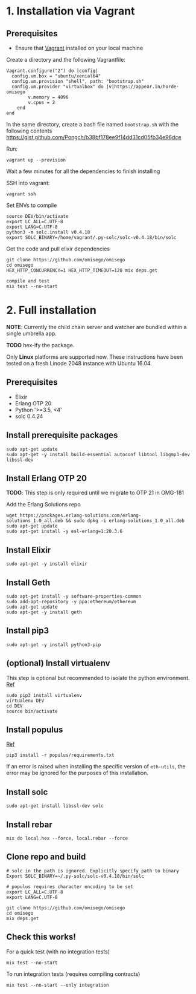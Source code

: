 # 1. Installation via Vagrant
## Prerequisites
* Ensure that [Vagrant](https://www.vagrantup.com/) installed on your local machine

Create a directory and the following Vagrantfile:
```
Vagrant.configure("2") do |config|
  config.vm.box = "ubuntu/xenial64"
  config.vm.provision "shell", path: "bootstrap.sh"
  config.vm.provider "virtualbox" do |v|https://appear.in/horde-omisego
        v.memory = 4096
        v.cpus = 2
    end
end
```

In the same directory, create a bash file named `bootstrap.sh` with the following contents
https://gist.github.com/Pongch/b38bf178ee9f14dd31cd05fb34e96dce

Run:
```
vagrant up --provision
```

Wait a few minutes for all the dependencies to finish installing

SSH into vagrant:
```
vagrant ssh
```

Set ENVs to compile
```
source DEV/bin/activate
export LC_ALL=C.UTF-8
export LANG=C.UTF-8
python3 -m solc.install v0.4.18
export SOLC_BINARY=/home/vagrant/.py-solc/solc-v0.4.18/bin/solc
```

Get the code and pull elixir dependencies
```
git clone https://github.com/omisego/omisego
cd omisego
HEX_HTTP_CONCURRENCY=1 HEX_HTTP_TIMEOUT=120 mix deps.get

compile and test
mix test --no-start
```

# 2. Full installation

**NOTE**: Currently the child chain server and watcher are bundled within a single umbrella app.

**TODO** hex-ify the package.

Only **Linux** platforms are supported now. These instructions have been tested on a fresh Linode 2048 instance with Ubuntu 16.04.

## Prerequisites
* Elixir
* Erlang OTP 20
* Python '>=3.5, <4'
* solc 0.4.24

## Install prerequisite packages
```
sudo apt-get update
sudo apt-get -y install build-essential autoconf libtool libgmp3-dev libssl-dev
```

## Install Erlang OTP 20
**TODO**: This step is only required until we migrate to OTP 21 in OMG-181

Add the Erlang Solutions repo
```
wget https://packages.erlang-solutions.com/erlang-solutions_1.0_all.deb && sudo dpkg -i erlang-solutions_1.0_all.deb
sudo apt-get update
sudo apt-get install -y esl-erlang=1:20.3.6
```

## Install Elixir
```
sudo apt-get -y install elixir
```

## Install Geth
```
sudo apt-get install -y software-properties-common
sudo add-apt-repository -y ppa:ethereum/ethereum
sudo apt-get update
sudo apt-get -y install geth
```

## Install pip3
```
sudo apt-get -y install python3-pip
```

## (optional) Install virtualenv
This step is optional but recommended to isolate the python environment. [Ref](https://gist.github.com/IamAdiSri/a379c36b70044725a85a1216e7ee9a46)
```
sudo pip3 install virtualenv
virtualenv DEV
cd DEV
source bin/activate
```

## Install populus
[Ref](../populus/README.md)
```
pip3 install -r populus/requirements.txt
```
If an error is raised when installing the specific version of `eth-utils`, the error may be ignored for the purposes of this installation.

## Install solc
```
sudo apt-get install libssl-dev solc
```

## Install rebar
```
mix do local.hex --force, local.rebar --force
```
## Clone repo and build
```
# solc in the path is ignored. Explicitly specify path to binary
Export SOLC_BINARY=~/.py-solc/solc-v0.4.18/bin/solc

# populus requires character encoding to be set
export LC_ALL=C.UTF-8
export LANG=C.UTF-8

git clone https://github.com/omisego/omisego
cd omisego
mix deps.get
```

## Check this works!
For a quick test (with no integration tests)
```
mix test --no-start
```

To run integration tests (requires compiling contracts)
```
mix test --no-start --only integration
```
